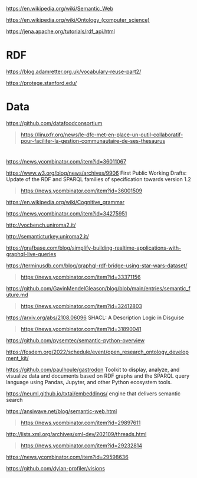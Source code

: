https://en.wikipedia.org/wiki/Semantic_Web

https://en.wikipedia.org/wiki/Ontology_(computer_science)

https://jena.apache.org/tutorials/rdf_api.html

# RDF
https://blog.adamretter.org.uk/vocabulary-reuse-part2/

https://protege.stanford.edu/

# Data
https://github.com/datafoodconsortium
> https://linuxfr.org/news/le-dfc-met-en-place-un-outil-collaboratif-pour-faciliter-la-gestion-communautaire-de-ses-thesaurus

#
https://news.ycombinator.com/item?id=36011067

https://www.w3.org/blog/news/archives/9906 First Public Working Drafts: Update of the RDF and SPARQL families of specification towards version 1.2
> https://news.ycombinator.com/item?id=36001509

https://en.wikipedia.org/wiki/Cognitive_grammar

https://news.ycombinator.com/item?id=34275951

http://vocbench.uniroma2.it/

http://semanticturkey.uniroma2.it/

https://grafbase.com/blog/simplify-building-realtime-applications-with-graphql-live-queries
> 

https://terminusdb.com/blog/graphql-rdf-bridge-using-star-wars-dataset/
> https://news.ycombinator.com/item?id=33371156

https://github.com/GavinMendelGleason/blog/blob/main/entries/semantic_future.md
> https://news.ycombinator.com/item?id=32412803

https://arxiv.org/abs/2108.06096 SHACL: A Description Logic in Disguise
> https://news.ycombinator.com/item?id=31890041

https://github.com/pysemtec/semantic-python-overview

https://fosdem.org/2022/schedule/event/open_research_ontology_development_kit/

https://github.com/paulhoule/gastrodon Toolkit to display, analyze, and visualize data and documents based on RDF graphs and the SPARQL query language using Pandas, Jupyter, and other Python ecosystem tools.

https://neuml.github.io/txtai/embeddings/  engine that delivers semantic search

https://ansiwave.net/blog/semantic-web.html
> https://news.ycombinator.com/item?id=29897611

http://lists.xml.org/archives/xml-dev/202109/threads.html
> https://news.ycombinator.com/item?id=29232814

https://news.ycombinator.com/item?id=29598636

https://github.com/dylan-profiler/visions